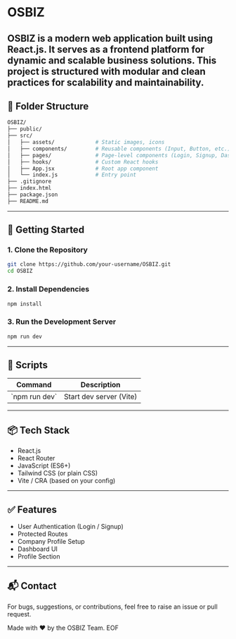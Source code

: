 
# OSBIZ

OSBIZ is a modern web application built using React.js. It serves as a frontend platform for dynamic and scalable business solutions. This project is structured with modular and clean practices for scalability and maintainability.
---

## 📁 Folder Structure

```bash
OSBIZ/
├── public/
├── src/
│   ├── assets/             # Static images, icons
│   ├── components/         # Reusable components (Input, Button, etc.)
│   ├── pages/              # Page-level components (Login, Signup, Dashboard, Profile Section)
│   ├── hooks/              # Custom React hooks
│   ├── App.jsx             # Root app component
│   └── index.js            # Entry point
├── .gitignore
├── index.html
├── package.json
├── README.md
```

---

## 🚀 Getting Started

### 1. Clone the Repository

```bash
git clone https://github.com/your-username/OSBIZ.git
cd OSBIZ
```

### 2. Install Dependencies

```bash
npm install
```

### 3. Run the Development Server

```bash
npm run dev
```

---

## 🔧 Scripts

| Command         | Description                       |
|----------------|-----------------------------------|
| \`npm run dev\`   | Start dev server (Vite)           |


---

## 📦 Tech Stack

- React.js
- React Router
- JavaScript (ES6+)
- Tailwind CSS (or plain CSS)
- Vite / CRA (based on your config)

---

## ✅ Features

- User Authentication (Login / Signup)
- Protected Routes
- Company Profile Setup
- Dashboard UI
- Profile Section

---

## 📬 Contact

For bugs, suggestions, or contributions, feel free to raise an issue or pull request.

Made with ❤️ by the OSBIZ Team.
EOF
